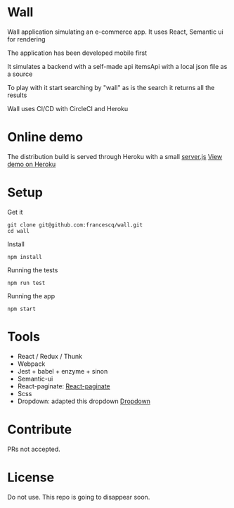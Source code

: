 # Wall

Wall application simulating an e-commerce app.
It uses React, Semantic ui for rendering

The application has been developed mobile first

It simulates a backend with a self-made api itemsApi with a local json file as a source

To play with it start searching by "wall" as is the search it returns all the results

Wall uses CI/CD with CircleCI and Heroku

# Online demo

The distribution build is served through Heroku with a small [server.js](https://github.com/francescq/wall/blob/master/server.js)
[View demo on Heroku](https://wall2019.herokuapp.com/)

# Setup

Get it

```
git clone git@github.com:francescq/wall.git
cd wall
```

Install

```
npm install
```

Running the tests

```
npm run test
```

Running the app

```
npm start
```

# Tools

-   React / Redux / Thunk
-   Webpack
-   Jest + babel + enzyme + sinon
-   Semantic-ui
-   React-paginate: [React-paginate](https://github.com/AdeleD/react-paginate/)
-   Scss
-   Dropdown: adapted this dropdown [Dropdown](https://codepen.io/_danko/pen/NRLdVo)

# Contribute

PRs not accepted.

# License

Do not use. This repo is going to disappear soon.

